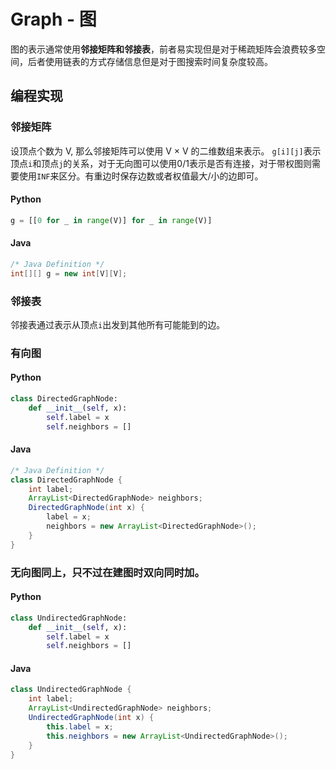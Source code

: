# Graph - 图

图的表示通常使用**邻接矩阵和邻接表**，前者易实现但是对于稀疏矩阵会浪费较多空间，后者使用链表的方式存储信息但是对于图搜索时间复杂度较高。

## 编程实现

### 邻接矩阵

设顶点个数为 V, 那么邻接矩阵可以使用 V × V 的二维数组来表示。
`g[i][j]`表示顶点`i`和顶点`j`的关系，对于无向图可以使用0/1表示是否有连接，对于带权图则需要使用`INF`来区分。有重边时保存边数或者权值最大/小的边即可。

#### Python
```python
g = [[0 for _ in range(V)] for _ in range(V)]
```

#### Java
```java
/* Java Definition */
int[][] g = new int[V][V];
```


### 邻接表

邻接表通过表示从顶点`i`出发到其他所有可能能到的边。

### 有向图

#### Python

```python
class DirectedGraphNode:
    def __init__(self, x):
        self.label = x
        self.neighbors = []
```

#### Java

```java
/* Java Definition */
class DirectedGraphNode {
    int label;
    ArrayList<DirectedGraphNode> neighbors;
    DirectedGraphNode(int x) {
        label = x;
        neighbors = new ArrayList<DirectedGraphNode>();
    }
}
```

### 无向图同上，只不过在建图时双向同时加。

#### Python

```python
class UndirectedGraphNode:
    def __init__(self, x):
        self.label = x
        self.neighbors = []
```


#### Java

```java
class UndirectedGraphNode {
    int label;
    ArrayList<UndirectedGraphNode> neighbors;
    UndirectedGraphNode(int x) {
        this.label = x;
        this.neighbors = new ArrayList<UndirectedGraphNode>();
    }
}
```
